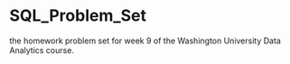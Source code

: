 # SQL_Problem_Set
the homework problem set for week 9 of the Washington University Data Analytics course. 
